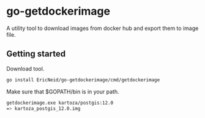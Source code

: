 # go-getdockerimage

A utility tool to download images from docker hub and export them to image file.

## Getting started

Download tool.

```bash
go install EricNeid/go-getdockerimage/cmd/getdockerimage
```

Make sure that $GOPATH/bin is in your path.

```bash
getdockerimage.exe kartoza/postgis:12.0
=> kartoza_postgis_12.0.img
```

